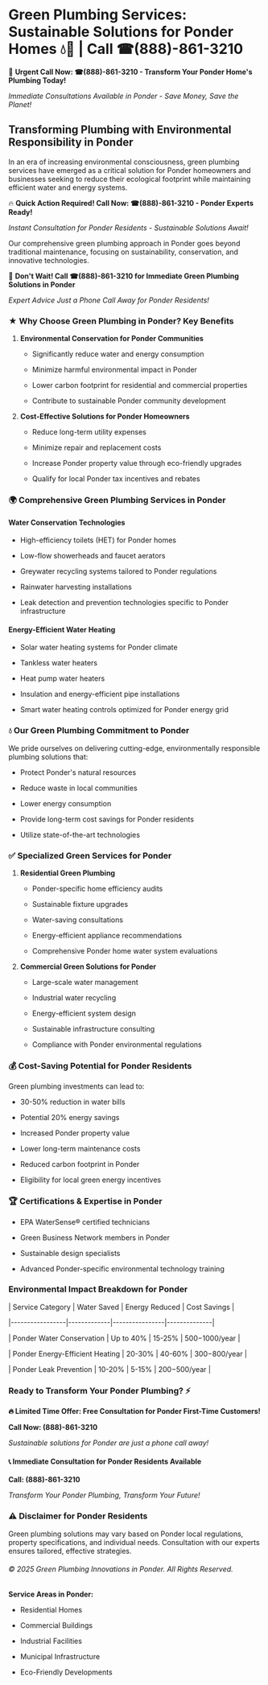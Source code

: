 # Green Plumbing Services: Sustainable Solutions for Ponder Homes 💧🌿 | Call ☎(888)-861-3210

🚨 **Urgent Call Now: ☎(888)-861-3210 - Transform Your Ponder Home's Plumbing Today!**
*Immediate Consultations Available in Ponder - Save Money, Save the Planet!*

## Transforming Plumbing with Environmental Responsibility in Ponder

In an era of increasing environmental consciousness, green plumbing services have emerged as a critical solution for Ponder homeowners and businesses seeking to reduce their ecological footprint while maintaining efficient water and energy systems. 

🔥 **Quick Action Required! Call Now: ☎(888)-861-3210 - Ponder Experts Ready!**
*Instant Consultation for Ponder Residents - Sustainable Solutions Await!*

Our comprehensive green plumbing approach in Ponder goes beyond traditional maintenance, focusing on sustainability, conservation, and innovative technologies.

🚨 **Don't Wait! Call ☎(888)-861-3210 for Immediate Green Plumbing Solutions in Ponder**
*Expert Advice Just a Phone Call Away for Ponder Residents!*

### ★ Why Choose Green Plumbing in Ponder? Key Benefits

1. **Environmental Conservation for Ponder Communities** 
   - Significantly reduce water and energy consumption
   - Minimize harmful environmental impact in Ponder
   - Lower carbon footprint for residential and commercial properties
   - Contribute to sustainable Ponder community development

2. **Cost-Effective Solutions for Ponder Homeowners** 
   - Reduce long-term utility expenses
   - Minimize repair and replacement costs
   - Increase Ponder property value through eco-friendly upgrades
   - Qualify for local Ponder tax incentives and rebates

### 🌍 Comprehensive Green Plumbing Services in Ponder

#### Water Conservation Technologies
- High-efficiency toilets (HET) for Ponder homes
- Low-flow showerheads and faucet aerators
- Greywater recycling systems tailored to Ponder regulations
- Rainwater harvesting installations
- Leak detection and prevention technologies specific to Ponder infrastructure

#### Energy-Efficient Water Heating
- Solar water heating systems for Ponder climate
- Tankless water heaters
- Heat pump water heaters
- Insulation and energy-efficient pipe installations
- Smart water heating controls optimized for Ponder energy grid

### 💧 Our Green Plumbing Commitment to Ponder

We pride ourselves on delivering cutting-edge, environmentally responsible plumbing solutions that:
- Protect Ponder's natural resources
- Reduce waste in local communities
- Lower energy consumption
- Provide long-term cost savings for Ponder residents
- Utilize state-of-the-art technologies

### ✅ Specialized Green Services for Ponder

1. **Residential Green Plumbing**
   - Ponder-specific home efficiency audits
   - Sustainable fixture upgrades
   - Water-saving consultations
   - Energy-efficient appliance recommendations
   - Comprehensive Ponder home water system evaluations

2. **Commercial Green Solutions for Ponder**
   - Large-scale water management
   - Industrial water recycling
   - Energy-efficient system design
   - Sustainable infrastructure consulting
   - Compliance with Ponder environmental regulations

### 💰 Cost-Saving Potential for Ponder Residents

Green plumbing investments can lead to:
- 30-50% reduction in water bills
- Potential 20% energy savings
- Increased Ponder property value
- Lower long-term maintenance costs
- Reduced carbon footprint in Ponder
- Eligibility for local green energy incentives

### 🏆 Certifications & Expertise in Ponder

- EPA WaterSense® certified technicians
- Green Business Network members in Ponder
- Sustainable design specialists
- Advanced Ponder-specific environmental technology training

### Environmental Impact Breakdown for Ponder

| Service Category | Water Saved | Energy Reduced | Cost Savings |
|-----------------|-------------|----------------|--------------|
| Ponder Water Conservation | Up to 40% | 15-25% | $500-$1000/year |
| Ponder Energy-Efficient Heating | 20-30% | 40-60% | $300-$800/year |
| Ponder Leak Prevention | 10-20% | 5-15% | $200-$500/year |

### Ready to Transform Your Ponder Plumbing? ⚡

**🔥 Limited Time Offer: Free Consultation for Ponder First-Time Customers!**

**Call Now: (888)-861-3210**
*Sustainable solutions for Ponder are just a phone call away!*

#### 📞 Immediate Consultation for Ponder Residents Available

**Call: (888)-861-3210**
*Transform Your Ponder Plumbing, Transform Your Future!*

### ⚠️ Disclaimer for Ponder Residents

Green plumbing solutions may vary based on Ponder local regulations, property specifications, and individual needs. Consultation with our experts ensures tailored, effective strategies.

###### © 2025 Green Plumbing Innovations in Ponder. All Rights Reserved.

**Service Areas in Ponder:** 
- Residential Homes
- Commercial Buildings
- Industrial Facilities
- Municipal Infrastructure
- Eco-Friendly Developments